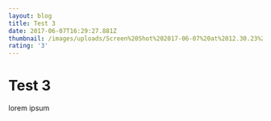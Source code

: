 ```yaml
---
layout: blog
title: Test 3
date: 2017-06-07T16:29:27.881Z
thumbnail: /images/uploads/Screen%20Shot%202017-06-07%20at%2012.30.23%20PM.png
rating: '3'
---
```

# Test 3

lorem ipsum
